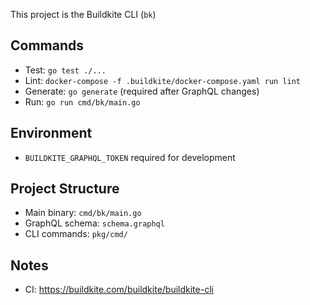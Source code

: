 This project is the Buildkite CLI (`bk`)

## Commands
- Test: `go test ./...`
- Lint: `docker-compose -f .buildkite/docker-compose.yaml run lint`
- Generate: `go generate` (required after GraphQL changes)
- Run: `go run cmd/bk/main.go`

## Environment
- `BUILDKITE_GRAPHQL_TOKEN` required for development

## Project Structure
- Main binary: `cmd/bk/main.go`
- GraphQL schema: `schema.graphql`
- CLI commands: `pkg/cmd/`

## Notes
- CI: https://buildkite.com/buildkite/buildkite-cli

